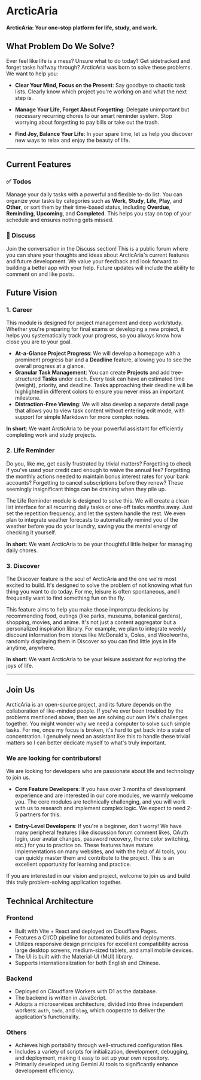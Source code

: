 # ArcticAria

**ArcticAria: Your one-stop platform for life, study, and work.**

## What Problem Do We Solve?

Ever feel like life is a mess? Unsure what to do today? Get sidetracked and forget tasks halfway through? ArcticAria was born to solve these problems. We want to help you:

*   **Clear Your Mind, Focus on the Present**: Say goodbye to chaotic task lists. Clearly know which project you're working on and what the next step is.

*   **Manage Your Life, Forget About Forgetting**: Delegate unimportant but necessary recurring chores to our smart reminder system. Stop worrying about forgetting to pay bills or take out the trash.

*   **Find Joy, Balance Your Life**: In your spare time, let us help you discover new ways to relax and enjoy the beauty of life.

---

## Current Features

### ✅ Todos

Manage your daily tasks with a powerful and flexible to-do list. You can organize your tasks by categories such as **Work**, **Study**, **Life**, **Play**, and **Other**, or sort them by their time-based status, including **Overdue**, **Reminding**, **Upcoming**, and **Completed**. This helps you stay on top of your schedule and ensures nothing gets missed.

### 💬 Discuss

Join the conversation in the Discuss section! This is a public forum where you can share your thoughts and ideas about ArcticAria's current features and future development. We value your feedback and look forward to building a better app with your help. Future updates will include the ability to comment on and like posts.

## Future Vision

### 1. Career
This module is designed for project management and deep work/study. Whether you're preparing for final exams or developing a new project, it helps you systematically track your progress, so you always know how close you are to your goal.

*   **At-a-Glance Project Progress**: We will develop a homepage with a prominent progress bar and a **Deadline** feature, allowing you to see the overall progress at a glance.
*   **Granular Task Management**: You can create **Projects** and add tree-structured **Tasks** under each. Every task can have an estimated time (weight), priority, and deadline. Tasks approaching their deadline will be highlighted in different colors to ensure you never miss an important milestone.
*   **Distraction-Free Viewing**: We will also develop a separate detail page that allows you to view task content without entering edit mode, with support for simple Markdown for more complex notes.

**In short**: We want ArcticAria to be your powerful assistant for efficiently completing work and study projects.

### 2. Life Reminder
Do you, like me, get easily frustrated by trivial matters? Forgetting to check if you've used your credit card enough to waive the annual fee? Forgetting the monthly actions needed to maintain bonus interest rates for your bank accounts? Forgetting to cancel subscriptions before they renew? These seemingly insignificant things can be draining when they pile up.

The Life Reminder module is designed to solve this. We will create a clean list interface for all recurring daily tasks or one-off tasks months away. Just set the repetition frequency, and let the system handle the rest. We even plan to integrate weather forecasts to automatically remind you of the weather before you do your laundry, saving you the mental energy of checking it yourself.

**In short**: We want ArcticAria to be your thoughtful little helper for managing daily chores.

### 3. Discover
The Discover feature is the soul of ArcticAria and the one we're most excited to build. It's designed to solve the problem of not knowing what fun thing you want to do today. For me, leisure is often spontaneous, and I frequently want to find something fun on the fly.

This feature aims to help you make those impromptu decisions by recommending food, outings (like parks, museums, botanical gardens), shopping, movies, and anime. It's not just a content aggregator but a personalized inspiration library. For example, we plan to integrate weekly discount information from stores like McDonald's, Coles, and Woolworths, randomly displaying them in Discover so you can find little joys in life anytime, anywhere.

**In short**: We want ArcticAria to be your leisure assistant for exploring the joys of life.

---

## Join Us

ArcticAria is an open-source project, and its future depends on the collaboration of like-minded people. If you've ever been troubled by the problems mentioned above, then we are solving our own life's challenges together. You might wonder why we need a computer to solve such simple tasks. For me, once my focus is broken, it's hard to get back into a state of concentration. I genuinely need an assistant like this to handle these trivial matters so I can better dedicate myself to what's truly important.

### We are looking for contributors!

We are looking for developers who are passionate about life and technology to join us.

*   **Core Feature Developers**: If you have over 3 months of development experience and are interested in our core modules, we warmly welcome you. The core modules are technically challenging, and you will work with us to research and implement complex logic. We expect to need 2-5 partners for this.

*   **Entry-Level Developers**: If you're a beginner, don't worry! We have many peripheral features (like discussion forum comment likes, OAuth login, user avatar changes, password recovery, theme color switching, etc.) for you to practice on. These features have mature implementations on many websites, and with the help of AI tools, you can quickly master them and contribute to the project. This is an excellent opportunity for learning and practice.

If you are interested in our vision and project, welcome to join us and build this truly problem-solving application together.

## Technical Architecture

### Frontend

- Built with Vite + React and deployed on Cloudflare Pages.
- Features a CI/CD pipeline for automated builds and deployments.
- Utilizes responsive design principles for excellent compatibility across large desktop screens, medium-sized tablets, and small mobile devices.
- The UI is built with the Material-UI (MUI) library.
- Supports internationalization for both English and Chinese.

### Backend

- Deployed on Cloudflare Workers with D1 as the database.
- The backend is written in JavaScript.
- Adopts a microservices architecture, divided into three independent workers: `auth`, `todo`, and `blog`, which cooperate to deliver the application's functionality.

### Others

- Achieves high portability through well-structured configuration files.
- Includes a variety of scripts for initialization, development, debugging, and deployment, making it easy to set up your own repository.
- Primarily developed using Gemini AI tools to significantly enhance development efficiency.
